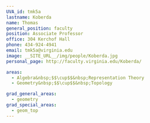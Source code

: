 ```yaml
---
UVA_id: tmk5a
lastname: Koberda
name: Thomas
general_position: faculty
position: Associate Professor
office: 304 Kerchof Hall
phone: 434-924-4941
email: tmk5a@virginia.edu
image: __SITE_URL__/img/people/Koberda.jpg
personal_page: http://faculty.virginia.edu/Koberda/

areas:
  - Algebra&nbsp;$$\cup$$&nbsp;Representation Theory
  - Geometry&nbsp;$$\cup$$&nbsp;Topology

grad_general_areas:
  - geometry
grad_special_areas:
  - geom_top
---
```

